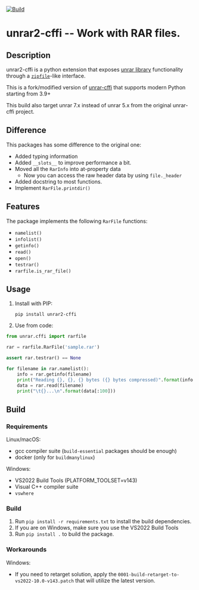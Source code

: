 [![Build](https://github.com/noaione/unrar2-cffi/actions/workflows/build.yml/badge.svg)](https://github.com/noaione/unrar2-cffi/actions/workflows/build.yml)

# unrar2-cffi -- Work with RAR files.

## Description

unrar2-cffi is a python extension that exposes [unrar library](https://rarlab.com/rar_add.htm)
functionality through a [`zipfile`](https://docs.python.org/3/library/zipfile.html)-like interface.

This is a fork/modified version of [unrar-cffi](https://pypi.org/project/unrar-cffi/) that supports modern Python starting from 3.9+

This build also target unrar 7.x instead of unrar 5.x from the original unrar-cffi project.

## Difference

This packages has some difference to the original one:
- Added typing information
- Added `__slots__` to improve performance a bit.
- Moved all the `RarInfo` into at-property data
  - Now you can access the raw header data by using `file._header`
- Added docstring to most functions.
- Implement `RarFile.printdir()`

## Features

The package implements the following `RarFile` functions:

 * `namelist()`
 * `infolist()`
 * `getinfo()`
 * `read()`
 * `open()`
 * `testrar()`
 * `rarfile.is_rar_file()`

## Usage

 1. Install with PIP:

    `pip install unrar2-cffi`

 2. Use from code:

```python
from unrar.cffi import rarfile

rar = rarfile.RarFile('sample.rar')

assert rar.testrar() == None

for filename in rar.namelist():
    info = rar.getinfo(filename)
    print("Reading {}, {}, {} bytes ({} bytes compressed)".format(info.filename, info.date_time, info.file_size, info.compress_size))
    data = rar.read(filename)
    print("\t{}...\n".format(data[:100]))
```

## Build

### Requirements
Linux/macOS:
 * gcc compiler suite (`build-essential` packages should be enough)
 * docker (only for `buildmanylinux`)

Windows:
 * VS2022 Build Tools (PLATFORM_TOOLSET=v143)
 * Visual C++ compiler suite
 * `vswhere`

### Build
1. Run `pip install -r requirements.txt` to install the build dependencies.
2. If you are on Windows, make sure you use the VS2022 Build Tools
3. Run `pip install .` to build the package.

### Workarounds
Windows:
* If you need to retarget solution, apply the `0001-build-retarget-to-vs2022-10.0-v143.patch` that will utilize the latest version.
